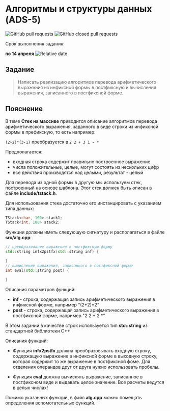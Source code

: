 # Алгоритмы и структуры данных (ADS-5)

![GitHub pull requests](https://img.shields.io/github/issues-pr/NNTU-CS/ADS-5)
![GitHub closed pull requests](https://img.shields.io/github/issues-pr-closed/NNTU-CS/ADS-5)

Срок выполнения задания:

**по 14 апреля** ![Relative date](https://img.shields.io/date/1713128400) 


## Задание

> Написать реализацию алгоритмов перевода арифметического выражения из инфиксной формы в постфиксную и вычисления выражения, записанного в постфиксной форме.

## Пояснение

В теме **Стек на массиве** приводится описание алгоритмов перевода арифметического выражения, заданного в виде строки из инфиксной формы в префиксную, то есть например:

`(2+2)*(3-1)` преобразуется в `2 2 + 3 1 - *`

Предполагается:

- входная строка содержит правильно построенное выражение
- числа положительные, целые, могут состоять из нескольких цифр
- все действия производятся над целыми, результат - целый

Для перевода из одной формы в другую мы используем стек, построенный на основе шаблона. Этот стек должен быть описан в файле **include/tstack.h**.

Для использования стека достаточно его инстанцировать с указанием типа данных:

```C++
TStack<char, 100> stack1;
TStack<int, 100> stack2;
```

Функции должны иметь следующую сигнатуру и располагаться в файле **src/alg.cpp**:


```C++
// преобразование выражение в постфиксную форму
std::string infx2pstfx(std::string inf) {

}
// вычисление выражения, записанного в постфиксной форме
int eval(std::string post) {

}

```
Описания параметров функций:

- **inf** - строка, содержащая запись арифметического выражения в инфиксной форме, например "(2+2)*2"
- **post** - строка, содержащая запись арифметического выражения в постфиксной форме, например "2 2 + 2 *"

В этом задании в качестве строк используется тип **std::string** из стандартной библиотеки С++

Описания функций:

- Функция **infx2pstfx** должна преобразовывать входную строку, содержащую выражение в инфиксной форме в выходную строку, которая содержит то же выражение в постфиксной фоме. Для отделения операндов друг от друга нужно использовать пробелы.

- Функция **eval** должна вычислять выражение, записанное в постфиксном виде и выдавать целое значение. Все расчеты ведутся в целых числах!

Помимо указанных функций, в файл **alg.cpp** можно помещать определения вспомогательных функций.
